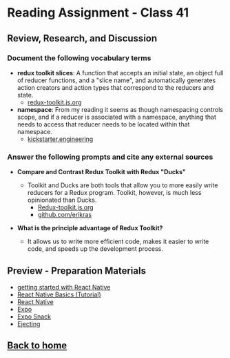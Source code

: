 # Reading Assignment - Class 41

## Review, Research, and Discussion

### Document the following vocabulary terms

- **redux toolkit slices**: A function that accepts an initial state, an object full of reducer functions, and a "slice name", and automatically generates action creators and action types that correspond to the reducers and state.
  - [redux-toolkit.js.org](https://redux-toolkit.js.org/api/createSlice)
- **namespace**: From my reading it seems as though namespacing controls scope, and if a reducer is associated with a namespace, anything that needs to access that reducer needs to be located within that namespace.
  - [kickstarter.engineering](https://kickstarter.engineering/namespacing-actions-for-redux-d9b55a88b1b1)

### Answer the following prompts and cite any external sources

- **Compare and Contrast Redux Toolkit with Redux "Ducks"**
  - Toolkit and Ducks are both tools that allow you to more easily write reducers for a Redux program. Toolkit, however, is much less opinionated than Ducks.
    - [Redux-toolkit.js.org](https://redux-toolkit.js.org/usage/usage-guide)
    - [github.com/erikras](https://github.com/erikras/ducks-modular-redux)

- **What is the principle advantage of Redux Toolkit?**
  - It allows us to write more efficient code, makes it easier to write code, and speeds up the development process.

## Preview - Preparation Materials

- [getting started with React Native](https://facebook.github.io/react-native/docs/getting-started)
- [React Native Basics (Tutorial)](https://facebook.github.io/react-native/docs/tutorial)
- [React Native](https://facebook.github.io/react-native/)
- [Expo](https://expo.io/)
- [Expo Snack](https://snack.expo.io/)
- [Ejecting](https://docs.expo.io/versions/latest/expokit/eject)

## [Back to home](https://dcalhoun286.github.io/reading-notes/)

